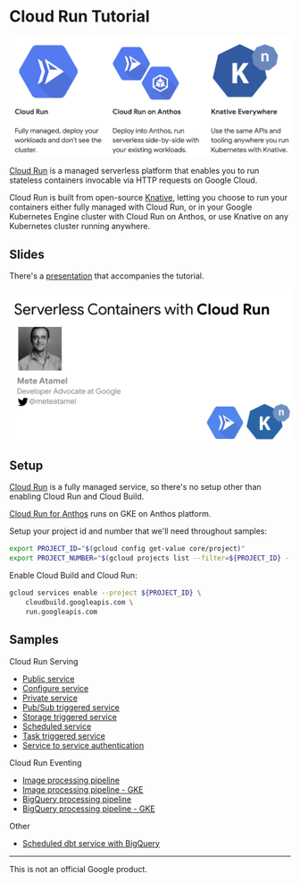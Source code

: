 # Cloud Run Tutorial

![Serverless on Google Cloud](docs/images/serverless-on-google-cloud.png)

[Cloud Run](https://cloud.google.com/run/) is a managed serverless platform that enables you to run stateless containers invocable via HTTP requests on Google Cloud.

Cloud Run is built from open-source [Knative](https://knative.dev/), letting you choose to run your containers either fully managed with Cloud Run, or in your Google Kubernetes Engine cluster with Cloud Run on Anthos, or use Knative on any Kubernetes cluster running anywhere.

## Slides

There's a [presentation](https://speakerdeck.com/meteatamel/serverless-containers-with-cloud-run) that accompanies the tutorial.

[![Serverless with Cloud Run](./docs/images/serverless-containers-with-cloud-run.png)](https://speakerdeck.com/meteatamel/serverless-containers-with-cloud-run)

## Setup

[Cloud Run](https://cloud.google.com/run/) is a fully managed service, so
there's no setup other than enabling Cloud Run and Cloud Build.

[Cloud Run for
Anthos](https://cloud.google.com/run/docs/quickstarts/prebuilt-deploy-gke) runs
on GKE on Anthos platform.

Setup your project id and number that we'll need throughout samples:

```bash
export PROJECT_ID="$(gcloud config get-value core/project)"
export PROJECT_NUMBER="$(gcloud projects list --filter=${PROJECT_ID} --format='value(PROJECT_NUMBER)')"
```

Enable Cloud Build and Cloud Run:

```bash
gcloud services enable --project ${PROJECT_ID} \
    cloudbuild.googleapis.com \
    run.googleapis.com
```

## Samples

Cloud Run Serving

* [Public service](docs/public.md)
* [Configure service](docs/configure.md)
* [Private service](docs/private.md)
* [Pub/Sub triggered service](docs/pubsub.md)
* [Storage triggered service](docs/storage.md)
* [Scheduled service](docs/scheduled.md)
* [Task triggered service](docs/tasks.md)
* [Service to service authentication](docs/auth.md)

Cloud Run Eventing

* [Image processing pipeline](docs/image-processing-pipeline.md)
* [Image processing pipeline - GKE](docs/image-processing-pipeline-gke.md)
* [BigQuery processing pipeline](docs/bigquery-processing-pipeline.md)
* [BigQuery processing pipeline - GKE](docs/bigquery-processing-pipeline-gke.md)

Other

* [Scheduled dbt service with BigQuery](docs/scheduled-dbt-service-bigquery.md)

-------

This is not an official Google product.
